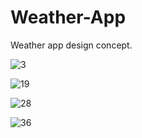 # Weather-App
Weather app design concept.

![3](https://user-images.githubusercontent.com/41476809/147776916-7ce4d52b-7fa8-4dd4-9e3f-eeb868188c6a.png)

![19](https://user-images.githubusercontent.com/41476809/147776880-02a232ca-533e-4fa1-828e-987130d460a6.png)

![28](https://user-images.githubusercontent.com/41476809/147776863-27c777b5-bd49-46d7-b4a2-242f48ac2d71.png)

![36](https://user-images.githubusercontent.com/41476809/147776844-1baed933-eb92-4502-8f7a-9bbedf76ed90.png)
